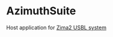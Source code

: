 # AzimuthSuite
Host application for [Zima2 USBL system](https://docs.unavlab.com/navigation_and_tracking_systems_ru.html#zima2)
